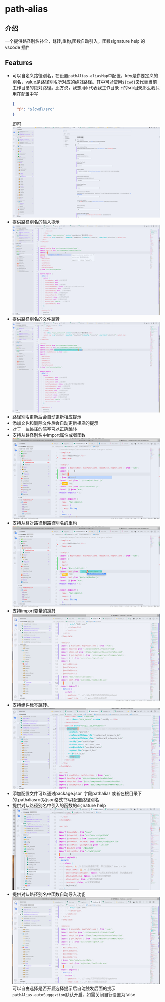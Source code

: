 # path-alias 
## 介绍
一个提供路径别名补全，跳转,重构,函数自动引入，函数signature help  的vscode 插件
## Features
  - 可以自定义路径别名，在设置`pathAlias.aliasMap`中配置，key是你要定义的别名，value是路径别名所对应的绝对路径。其中可以使用`${cwd}`来代替当前工作目录的绝对路径。比方说，我想用`@` 代表我工作目录下的src目录那么我只用在配置中写
    ```json
    {
      "@": "${cwd}/src"
    }
    ```
    即可
    ![config](https://github.com/IWANABETHATGUY/vscode-path-alias/blob/master/assets/path-alias-config.gif?raw=true)
  - 提供路径别名的输入提示
    ![completion](https://github.com/IWANABETHATGUY/vscode-path-alias/blob/master/assets/path-alias-completion.gif?raw=true)
  - 提供路径别名的文件跳转
    ![defination](https://github.com/IWANABETHATGUY/vscode-path-alias/blob/master/assets/path-alias-defination.gif?raw=true)
  -  路径别名更新后会自动更新相应提示
  - 添加文件和删除文件后会自动更新相应的提示
  - 对于一些路径的简写可以正确跳转
  - 支持从路径别名中import属性或者函数
    ![multiline-import](https://github.com/IWANABETHATGUY/vscode-path-alias/blob/master/assets/path-alias-multiline-import.gif?raw=true)
  - 支持从相对路径到路径别名的重构
    ![refactor](https://github.com/IWANABETHATGUY/vscode-path-alias/blob/master/assets/path-alias-refactor.gif?raw=true)
  - 支持import变量的跳转
    ![import-defination](https://github.com/IWANABETHATGUY/vscode-path-alias/blob/master/assets/path-alias-autoimport.gif?raw=true)
  - 支持组件标签跳转。
  ![html-tag-defination](https://github.com/IWANABETHATGUY/vscode-path-alias/blob/master/assets/html-tag-defination.gif?raw=true)
  - 添加配置文件可以通过package.json 字段pathalias 或者在根目录下的.pathaliasrc(以json格式书写)配置路径别名
  - 提供对从路径别名中引入的函数的signature help 
  ![path-alias-signature](https://github.com/IWANABETHATGUY/vscode-path-alias/blob/master/assets/pathaliassignature.gif?raw=true)
  - 提供对从路径别名中函数自动导入功能
  ![path-alias-autoimport](https://github.com/IWANABETHATGUY/vscode-path-alias/blob/master/assets/path-alias-autoimport2.gif?raw=true)
  可以自由选择是否开启选择提示后自动触发后面的提示`pathAlias.autoSuggestion`默认开启，如需关闭自行设置为false
